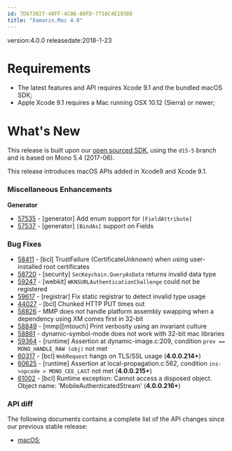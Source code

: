 ```yaml
---
id: 7D673027-48FF-4C06-80FD-7716C4E185DE
title: "Xamarin.Mac 4.0"
---
```


version:4.0.0
releasedate:2018-1-23

Requirements
============

- The latest features and API requires Xcode 9.1 and the bundled macOS SDK;
- Apple Xcode 9.1 requires a Mac running OSX 10.12 (Sierra) or newer;

What's New
==========

This release is built upon our [open sourced SDK](https://github.com/xamarin/xamarin-macios),
using the `d15-5` branch and is based on Mono 5.4 (2017-06).

This release introduces macOS APIs added in Xcode9 and Xcode 9.1.

### Miscellaneous Enhancements

**Generator**

* [57535](https://bugzilla.xamarin.com/show_bug.cgi?id=57535) -  [generator] Add enum support for `[FieldAttribute]`
* [57537](https://bugzilla.xamarin.com/show_bug.cgi?id=57537) -  [generator] `[BindAs]` support on Fields

### Bug Fixes

* [58411](https://bugzilla.xamarin.com/show_bug.cgi?id=58411) -  [bcl] TrustFailure (CertificateUnknown) when using user-installed root certificates
* [58720](https://bugzilla.xamarin.com/show_bug.cgi?id=58720) -  [security] `SecKeychain.QueryAsData` returns invalid data type
* [59247](https://bugzilla.xamarin.com/show_bug.cgi?id=59247) -  [webkit] `WKNSURLAuthenticationChallenge` could not be registered
* [59617](https://bugzilla.xamarin.com/show_bug.cgi?id=59617) -  [registrar] Fix static registrar to detect invalid type usage
* [44027](https://bugzilla.xamarin.com/show_bug.cgi?id=44027) -  [bcl] Chunked HTTP PUT times out
* [58826](https://bugzilla.xamarin.com/show_bug.cgi?id=58826) -  MMP does not handle platform assembly swapping when a dependency using XM comes first in 32-bit
* [58849](https://bugzilla.xamarin.com/show_bug.cgi?id=58849) -  [mmp][mtouch] Print verbosity using an invariant culture
* [58861](https://bugzilla.xamarin.com/show_bug.cgi?id=58861) -  dynamic-symbol-mode does not work with 32-bit mac libraries
* [59364](https://bugzilla.xamarin.com/show_bug.cgi?id=59364) -  [runtime] Assertion at dynamic-image.c:209, condition `prev == MONO_HANDLE_RAW (obj)` not met
* [60317](https://bugzilla.xamarin.com/show_bug.cgi?id=60317) -  [bcl] `WebRequest` hangs on TLS/SSL usage (**4.0.0.214+**)
* [60625](https://bugzilla.xamarin.com/show_bug.cgi?id=60625) -  [runtime] Assertion at local-propagation.c:562, condition `ins->opcode > MONO_CEE_LAST` not met (**4.0.0.215+**)
* [61002](https://bugzilla.xamarin.com/show_bug.cgi?id=61002) -  [bcl] Runtime exception: Cannot access a disposed object. Object name: 'MobileAuthenticatedStream' (**4.0.0.216+**)

### API diff

The following documents contains a complete list of the API changes since our previous stable release:

* [macOS](/releases/mac/api_changes/mac_3.8_to_4.0);

